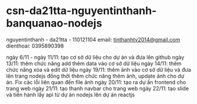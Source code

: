 # csn-da21tta-nguyentinthanh-banquanao-nodejs
nguyentinthanh - da21tta - 110121104
email: tinthanhtv2014@gmail.com
dienthoai: 0395890398

ngày 6/11 - ngày 11/11: tạo cơ sở dữ liệu cho dự án và đưa lên github
ngày 13/11: thêm chức năng add thêm data vào cơ sở dữ liệu
ngày 14/11: thêm chức năng xóa và edit dữ liệu
ngày 19/11: thêm ảnh vào cơ sở dữ liệu và đưa lên trang nodejs đồng thời thêm chức năng thêm ảnh, update ảnh cho dự án. Fix các lỗi liên quan đến file ảnh 
ngày 20/11: tạo ra dự ấn frontend cho trang web
ngày 21/11: tạo thanh navbar cho trang web
ngày 22/11: tạo slide và tiến hành lấy api từ dự án nodejs lên dự án reactjs
